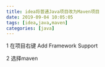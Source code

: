 ```yaml
---
title: idea将普通Java项目改为Maven项目
date: 2019-09-04 10:05:05
tags: [idea,java,maven]
categories: [java]
---
```


1 在项目右键 Add Framework Support

2 选择maven